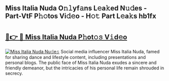 ## Miss Italia Nuda O𝚗𝚕yf𝚊ns L𝚎a𝚔ed N𝚞𝚍es - Part-VtF P𝚑𝚘tos Vi𝚍𝚎o - H𝚘𝚝 Part L𝚎a𝚔s hb1fx

# <h2><a href="http://kfcqh6e.oniu.top/?m=Miss+Italia+Nuda">🔗👉 🔴 Miss Italia Nuda P𝚑ot𝚘𝚜 V𝚒d𝚎o</a></h2>

[![Miss Italia Nuda Nu𝚍e𝚜](https://i.imgur.com/0qMVB7G.gif)](http://kfcqh6e.oniu.top/?m=Miss+Italia+Nuda)
Social media influencer Miss Italia Nuda, famed for sharing dance and lifestyle content, including presentations and personal blogs. The public face of Miss Italia Nuda exudes a sincere and friendly demeanor, but the intricacies of his personal life remain shrouded in secrecy.  
